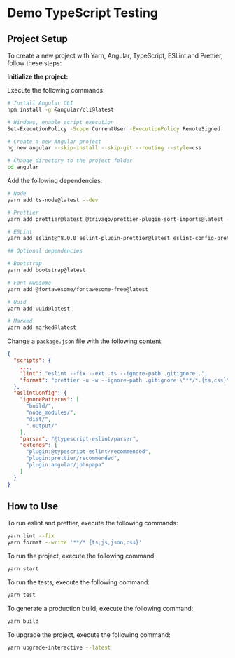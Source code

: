 # Demo TypeScript Testing

## Project Setup

To create a new project with Yarn, Angular, TypeScript, ESLint and Prettier, follow these steps:

**Initialize the project:**

Execute the following commands:

```sh
# Install Angular CLI
npm install -g @angular/cli@latest

# Windows, enable script execution
Set-ExecutionPolicy -Scope CurrentUser -ExecutionPolicy RemoteSigned

# Create a new Angular project
ng new angular --skip-install --skip-git --routing --style=css

# Change directory to the project folder
cd angular
```

Add the following dependencies:

```sh
# Node
yarn add ts-node@latest --dev

# Prettier
yarn add prettier@latest @trivago/prettier-plugin-sort-imports@latest --dev

# ESLint
yarn add eslint@^8.0.0 eslint-plugin-prettier@latest eslint-config-prettier@latest eslint-plugin-angular@latest @typescript-eslint/eslint-plugin@latest @typescript-eslint/parser@latest --dev

## Optional dependencies

# Bootstrap
yarn add bootstrap@latest

# Font Awesome
yarn add @fortawesome/fontawesome-free@latest

# Uuid
yarn add uuid@latest

# Marked
yarn add marked@latest
```

Change a `package.json` file with the following content:

```json
{
  "scripts": {
    ...,
    "lint": "eslint --fix --ext .ts --ignore-path .gitignore .",
    "format": "prettier -u -w --ignore-path .gitignore \"**/*.{ts,css}\""
  },
  "eslintConfig": {
    "ignorePatterns": [
      "build/",
      "node_modules/",
      "dist/",
      ".output/"
    ],
    "parser": "@typescript-eslint/parser",
    "extends": [
      "plugin:@typescript-eslint/recommended",
      "plugin:prettier/recommended",
      "plugin:angular/johnpapa"
    ]
  }
}
```

## How to Use

To run eslint and prettier, execute the following commands:

```sh
yarn lint --fix
yarn format --write '**/*.{ts,js,json,css}'
```

To run the project, execute the following command:

```sh
yarn start
```

To run the tests, execute the following command:

```sh
yarn test
```

To generate a production build, execute the following command:

```sh
yarn build
```

To upgrade the project, execute the following command:

```sh
yarn upgrade-interactive --latest
```
